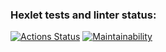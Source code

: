 ### Hexlet tests and linter status:
[![Actions Status](https://github.com/trast215/frontend-project-44/actions/workflows/hexlet-check.yml/badge.svg)](https://github.com/trast215/frontend-project-44/actions)
[![Maintainability](https://api.codeclimate.com/v1/badges/9dc8462efdc2cff7b94c/maintainability)](https://codeclimate.com/github/trast215/frontend-project-44/maintainability)